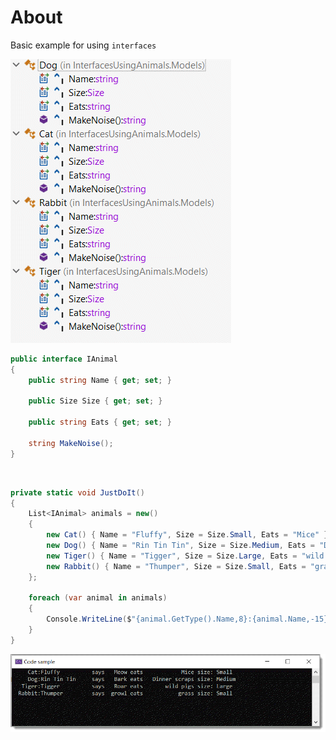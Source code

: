 ﻿# About

Basic example for using `interfaces`

![Classes](assets/classes.png)

```csharp
public interface IAnimal
{
    public string Name { get; set; }

    public Size Size { get; set; }

    public string Eats { get; set; }

    string MakeNoise();
}
```

</br>

```csharp
private static void JustDoIt()
{
    List<IAnimal> animals = new()
    {
        new Cat() { Name = "Fluffy", Size = Size.Small, Eats = "Mice" },
        new Dog() { Name = "Rin Tin Tin", Size = Size.Medium, Eats = "Dinner scraps" },
        new Tiger() { Name = "Tigger", Size = Size.Large, Eats = "wild pigs" },
        new Rabbit() { Name = "Thumper", Size = Size.Small, Eats = "grass" }
    };

    foreach (var animal in animals)
    {
        Console.WriteLine($"{animal.GetType().Name,8}:{animal.Name,-15} says {animal.MakeNoise(),6} eats {animal.Eats,15} size: {animal.Size}");
    }
}
```

![Demo](assets/demo.png)